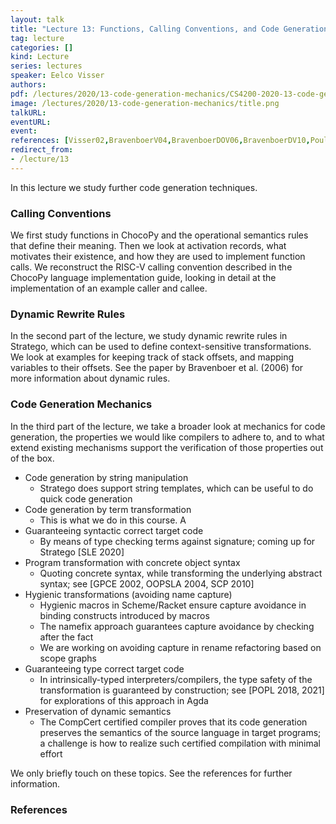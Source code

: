 ```yaml
---
layout: talk
title: "Lecture 13: Functions, Calling Conventions, and Code Generation Mechanics"
tag: lecture
categories: []
kind: Lecture
series: lectures
speaker: Eelco Visser
authors:
pdf: /lectures/2020/13-code-generation-mechanics/CS4200-2020-13-code-generation-mechanics.pdf
image: /lectures/2020/13-code-generation-mechanics/title.png
talkURL:
eventURL:
event:
references: [Visser02,BravenboerV04,BravenboerDOV06,BravenboerDV10,PoulsenRTKV18,SmitsV20,RouvoetKV21-preprint]
redirect_from:
- /lecture/13
---
```


In this lecture we study further code generation techniques.

### Calling Conventions

We first study functions in ChocoPy and the operational semantics rules that define their meaning.
Then we look at activation records, what motivates their existence, and how they are used to implement function calls.
We reconstruct the RISC-V calling convention described in the ChocoPy language implementation guide, looking in detail at the implementation of an example caller and callee.

### Dynamic Rewrite Rules

In the second part of the lecture, we study dynamic rewrite rules in Stratego, which can be used to define context-sensitive transformations. We look at examples for keeping track of stack offsets, and mapping variables to their offsets. See the paper by Bravenboer et al. (2006) for more information about dynamic rules. 

### Code Generation Mechanics

In the third part of the lecture, we take a broader look at mechanics for code generation, the properties we would like compilers to adhere to, and to what extend existing mechanisms support the verification of those properties out of the box.

- Code generation by string manipulation
  - Stratego does support string templates, which can be useful to do quick code generation
- Code generation by term transformation
  - This is what we do in this course. A
- Guaranteeing syntactic correct target code
  - By means of type checking terms against signature; coming up for Stratego [SLE 2020]
- Program transformation with concrete object syntax
  - Quoting concrete syntax, while transforming the underlying abstract syntax; see [GPCE 2002, OOPSLA 2004, SCP 2010]
- Hygienic transformations (avoiding name capture)
  - Hygienic macros in Scheme/Racket ensure capture avoidance in binding constructs introduced by macros
  - The namefix approach guarantees capture avoidance by checking after the fact
  - We are working on avoiding capture in rename refactoring based on scope graphs
- Guaranteeing type correct target code
  - In intrinsically-typed interpreters/compilers, the type safety of the transformation is guaranteed by construction; see [POPL 2018, 2021] for explorations of this approach in Agda
- Preservation of dynamic semantics
  - The CompCert certified compiler proves that its code generation preserves the semantics of the source language in target programs; a challenge is how to realize such certified compilation with minimal effort

We only briefly touch on these topics. See the references for further information.

### References
